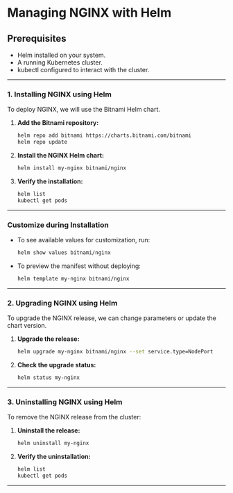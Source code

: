 # Managing NGINX with Helm

## Prerequisites

* Helm installed on your system.
* A running Kubernetes cluster.
* kubectl configured to interact with the cluster.

---

### 1. Installing NGINX using Helm

To deploy NGINX, we will use the Bitnami Helm chart.

1. **Add the Bitnami repository:**

   ```bash
   helm repo add bitnami https://charts.bitnami.com/bitnami
   helm repo update
   ```

2. **Install the NGINX Helm chart:**

   ```bash
   helm install my-nginx bitnami/nginx
   ```

3. **Verify the installation:**

   ```bash
   helm list
   kubectl get pods
   ```

---

### Customize during Installation

* To see available values for customization, run:

  ```bash
  helm show values bitnami/nginx
  ```
* To preview the manifest without deploying:

  ```bash
  helm template my-nginx bitnami/nginx
  ```

---

### 2. Upgrading NGINX using Helm

To upgrade the NGINX release, we can change parameters or update the chart version.

1. **Upgrade the release:**

   ```bash
   helm upgrade my-nginx bitnami/nginx --set service.type=NodePort
   ```

2. **Check the upgrade status:**

   ```bash
   helm status my-nginx
   ```

---

### 3. Uninstalling NGINX using Helm

To remove the NGINX release from the cluster:

1. **Uninstall the release:**

   ```bash
   helm uninstall my-nginx
   ```

2. **Verify the uninstallation:**

   ```bash
   helm list
   kubectl get pods
   ```

---



